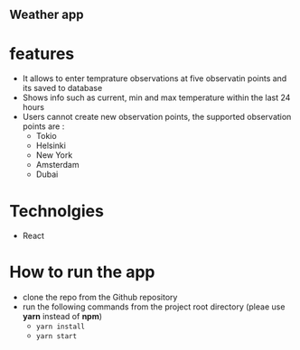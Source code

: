 
## Weather app 

# features 

* It allows to enter temprature observations at five observatin points and its saved to database
* Shows info such as current, min and max temperature within the last 24 hours
* Users cannot create new observation points, the supported observation points are : 
    * Tokio
    * Helsinki
    * New York
    * Amsterdam
    * Dubai


# Technolgies
* React

# How to run the app
* clone the repo from the Github repository
* run the following commands from the project root directory (pleae use **yarn** instead of **npm**)
    * `yarn install` 
    * `yarn start`
